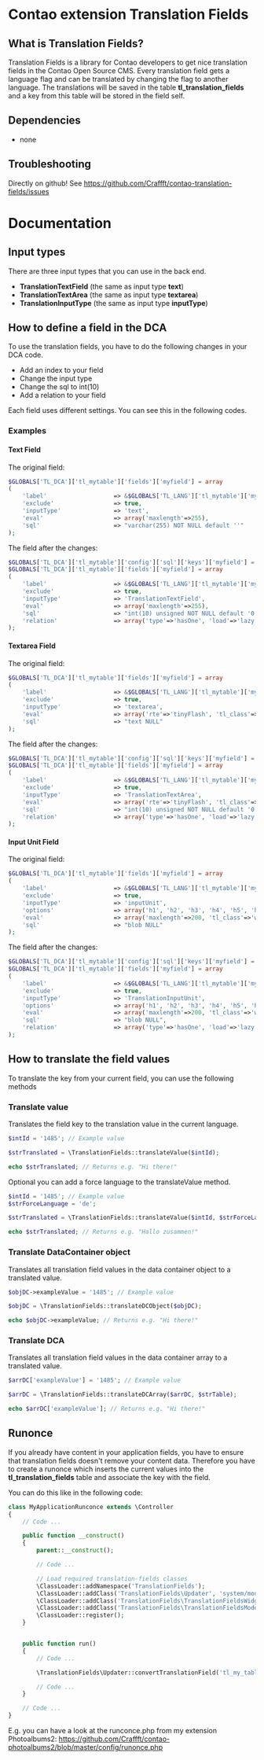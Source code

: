 Contao extension Translation Fields
===================================

What is Translation Fields?
---------------------------

Translation Fields is a library for Contao developers to get nice translation fields in the Contao Open Source CMS.
Every translation field gets a language flag and can be translated by changing the flag to another language. The translations will be saved in the table __tl_translation_fields__ and a key from this table will be stored in the field self.

Dependencies
------------

- none

Troubleshooting
---------------

Directly on github! See https://github.com/Craffft/contao-translation-fields/issues

Documentation
=============

Input types
-----------

There are three input types that you can use in the back end.
- __TranslationTextField__ (the same as input type __text__)
- __TranslationTextArea__ (the same as input type __textarea__)
- __TranslationInputType__ (the same as input type __inputType__)

How to define a field in the DCA
--------------------------------

To use the translation fields, you have to do the following changes in your DCA code.
- Add an index to your field
- Change the input type
- Change the sql to int(10)
- Add a relation to your field

Each field uses different settings. You can see this in the following codes.

### Examples ###
#### Text Field ####
The original field:

```php
$GLOBALS['TL_DCA']['tl_mytable']['fields']['myfield'] = array
(
    'label'                   => &$GLOBALS['TL_LANG']['tl_mytable']['myfield'],
    'exclude'                 => true,
    'inputType'               => 'text',
    'eval'                    => array('maxlength'=>255),
    'sql'                     => "varchar(255) NOT NULL default ''"
);
````

The field after the changes:

```php
$GLOBALS['TL_DCA']['tl_mytable']['config']['sql']['keys']['myfield'] = 'index';
$GLOBALS['TL_DCA']['tl_mytable']['fields']['myfield'] = array
(
    'label'                   => &$GLOBALS['TL_LANG']['tl_mytable']['myfield'],
    'exclude'                 => true,
    'inputType'               => 'TranslationTextField',
    'eval'                    => array('maxlength'=>255),
    'sql'                     => "int(10) unsigned NOT NULL default '0'",
    'relation'                => array('type'=>'hasOne', 'load'=>'lazy')
);
```

#### Textarea Field ####
The original field:

```php
$GLOBALS['TL_DCA']['tl_mytable']['fields']['myfield'] = array
(
    'label'                   => &$GLOBALS['TL_LANG']['tl_mytable']['myfield'],
    'exclude'                 => true,
    'inputType'               => 'textarea',
    'eval'                    => array('rte'=>'tinyFlash', 'tl_class'=>'long'),
    'sql'                     => "text NULL"
);
```

The field after the changes:

```php
$GLOBALS['TL_DCA']['tl_mytable']['config']['sql']['keys']['myfield'] = 'index';
$GLOBALS['TL_DCA']['tl_mytable']['fields']['myfield'] = array
(
    'label'                   => &$GLOBALS['TL_LANG']['tl_mytable']['myfield'],
    'exclude'                 => true,
    'inputType'               => 'TranslationTextArea',
    'eval'                    => array('rte'=>'tinyFlash', 'tl_class'=>'long'),
    'sql'                     => "int(10) unsigned NOT NULL default '0'",
    'relation'                => array('type'=>'hasOne', 'load'=>'lazy')
);
```

#### Input Unit Field ####
The original field:

```php
$GLOBALS['TL_DCA']['tl_mytable']['fields']['myfield'] = array
(
    'label'                   => &$GLOBALS['TL_LANG']['tl_mytable']['myfield'],
    'exclude'                 => true,
    'inputType'               => 'inputUnit',
    'options'                 => array('h1', 'h2', 'h3', 'h4', 'h5', 'h6'),
    'eval'                    => array('maxlength'=>200, 'tl_class'=>'w50'),
    'sql'                     => "blob NULL"
);
```

The field after the changes:

```php
$GLOBALS['TL_DCA']['tl_mytable']['config']['sql']['keys']['myfield'] = 'index';
$GLOBALS['TL_DCA']['tl_mytable']['fields']['myfield'] = array
(
    'label'                   => &$GLOBALS['TL_LANG']['tl_mytable']['myfield'],
    'exclude'                 => true,
    'inputType'               => 'TranslationInputUnit',
    'options'                 => array('h1', 'h2', 'h3', 'h4', 'h5', 'h6'),
    'eval'                    => array('maxlength'=>200, 'tl_class'=>'w50'),
    'sql'                     => "blob NULL",
    'relation'                => array('type'=>'hasOne', 'load'=>'lazy')
);
```

How to translate the field values
---------------------------------

To translate the key from your current field, you can use the following methods

### Translate value ###
Translates the field key to the translation value in the current language.

```php
$intId = '1485'; // Example value

$strTranslated = \TranslationFields::translateValue($intId);

echo $strTranslated; // Returns e.g. "Hi there!"
```

Optional you can add a force language to the translateValue method.

```php
$intId = '1485'; // Example value
$strForceLanguage = 'de';

$strTranslated = \TranslationFields::translateValue($intId, $strForceLanguage);

echo $strTranslated; // Returns e.g. "Hallo zusammen!"
```

### Translate DataContainer object ###
Translates all translation field values in the data container object to a translated value.

```php
$objDC->exampleValue = '1485'; // Example value

$objDC = \TranslationFields::translateDCObject($objDC);

echo $objDC->exampleValue; // Returns e.g. "Hi there!"
```

### Translate DCA ###
Translates all translation field values in the data container array to a translated value.

```php
$arrDC['exampleValue'] = '1485'; // Example value

$arrDC = \TranslationFields::translateDCArray($arrDC, $strTable);

echo $arrDC['exampleValue']; // Returns e.g. "Hi there!"
```

Runonce
-------

If you already have content in your application fields, you have to ensure that translation fields doesn't remove your content data. Therefore you have to create a runonce which inserts the current values into the __tl_translation_fields__ table and associate the key with the field.

You can do this like in the following code:

```php
class MyApplicationRunconce extends \Controller
{
    // Code ...

    public function __construct()
    {
        parent::__construct();

        // Code ...

        // Load required translation-fields classes
        \ClassLoader::addNamespace('TranslationFields');
        \ClassLoader::addClass('TranslationFields\Updater', 'system/modules/translation-fields/classes/Updater.php');
        \ClassLoader::addClass('TranslationFields\TranslationFieldsWidgetHelper', 'system/modules/translation-fields/classes/TranslationFieldsWidgetHelper.php');
        \ClassLoader::addClass('TranslationFields\TranslationFieldsModel', 'system/modules/translation-fields/models/TranslationFieldsModel.php');
        \ClassLoader::register();
    }


    public function run()
    {
        // Code ...

        \TranslationFields\Updater::convertTranslationField('tl_my_table_name', 'my_field_name');

        // Code ...
    }

    // Code ...
}
```

E.g. you can have a look at the runconce.php from my extension Photoalbums2:
https://github.com/Craffft/contao-photoalbums2/blob/master/config/runonce.php
